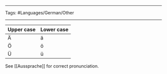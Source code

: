___
Tags: #Languages/German/Other
___
Upper case | Lower case
--- | ---
Ä | ä
Ö | ö
Ü | ü

See [[Aussprache]] for correct pronunciation.